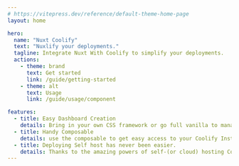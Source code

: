 ```yaml
---
# https://vitepress.dev/reference/default-theme-home-page
layout: home

hero:
  name: "Nuxt Coolify"
  text: "Nuxlify your deployments."
  tagline: Integrate Nuxt With Coolify to simplify your deployments.
  actions:
    - theme: brand
      text: Get started
      link: /guide/getting-started
    - theme: alt
      text: Usage
      link: /guide/usage/component

features:
  - title: Easy Dashboard Creation
    details: Bring in your own CSS framework or go full vanilla to manage your self-hosted Coolify servers.
  - title: Handy Composable
    details: use the composable to get easy access to your Coolify Instance. Work smarter, not harder!
  - title: Deploying Self host has never been easier.
    details: Thanks to the amazing powers of self-(or cloud) hosting Coolify.
---
```


